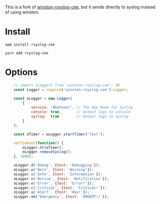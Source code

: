 This is a fork of [winston-rsyslog-cee](https://github.com/enobrev/winston-rsyslog-cee), but it sends directly to syslog instead of using winston.

# Install

`npm install rsyslog-cee`

`yarn add rsyslog-cee`

# Options

```javascript
    // import {Logger} from 'winston-rsyslog-cee'; OR
    const Logger = require('winston-rsyslog-cee').Logger;

    const oLogger = new Logger(
        {
            service: 'Whatever', // The App Name for Syslog
            console: true,       // Output logs to console
            syslog:  true        // Output logs to syslog
        }
    );

    const oTimer = oLogger.startTimer('Test');

    setTimeout(function() {
        oLogger.dt(oTimer);
        oLogger.removeSyslog();
    }, 1000);

    oLogger.d('Debug', {test: 'Debugging'});
    oLogger.w('Warn', {test: 'Warning'});
    oLogger.i('Info', {test: 'Information'});
    oLogger.n('Notice', {test: 'Notification'});
    oLogger.e('Error', {test: 'Error!'});
    oLogger.c('Critical', {test: 'Critical!'});
    oLogger.a('Alert', {test: 'Hey!'});
    oLogger.em('Emergency', {test: 'OMGWTF!!'});
```

